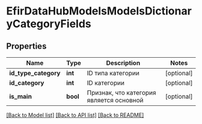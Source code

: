 # EfirDataHubModelsModelsDictionaryCategoryFields

## Properties
Name | Type | Description | Notes
------------ | ------------- | ------------- | -------------
**id_type_category** | **int** | ID типа категории | [optional] 
**id_category** | **int** | ID категории | [optional] 
**is_main** | **bool** | Признак, что категория является основной | [optional] 

[[Back to Model list]](../README.md#documentation-for-models) [[Back to API list]](../README.md#documentation-for-api-endpoints) [[Back to README]](../README.md)

